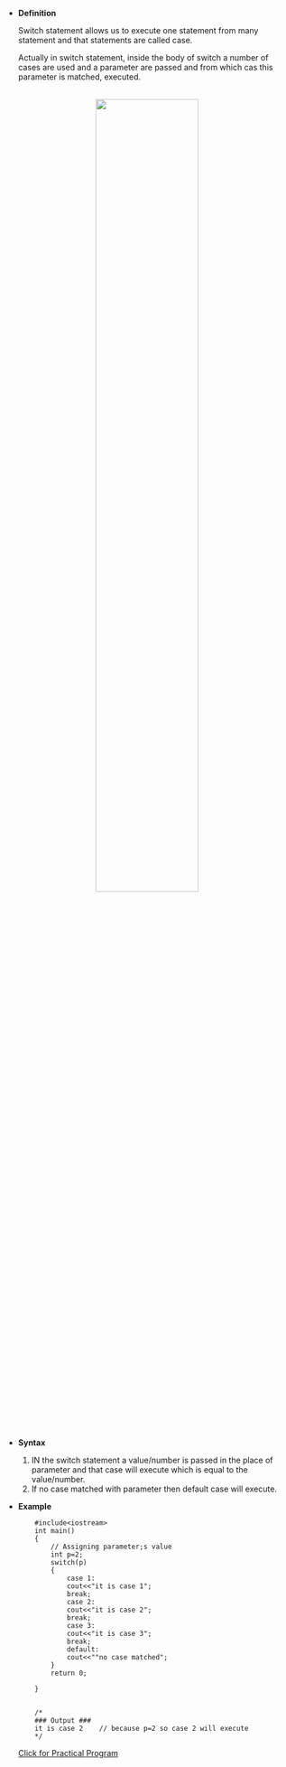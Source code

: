 - **Definition**

	Switch statement allows us to execute one statement from many statement and that statements are called case.

	Actually in switch statement, inside the body of switch a number of cases are used and a parameter are passed and from which cas this parameter is matched, executed.  

<br>
<div align="center">
<img src="../imgs/C%2B%2B/img23.jpg" height="60%" width="60%">
</div>
<br>

- **Syntax**

	1. IN the switch statement a value/number is passed in the place of parameter and that case will execute which is equal to the value/number.
	2. If no case matched with parameter then default case will execute. 
		

- **Example**


	```
		#include<iostream>
		int main()
		{
			// Assigning parameter;s value 
			int p=2;
			switch(p)
			{
				case 1:
				cout<<"it is case 1";
				break;
				case 2:
				cout<<"it is case 2";
				break;
				case 3:
				cout<<"it is case 3";
				break;
				default:
				cout<<""no case matched";
			}
			return 0;
			
		}


		/*
		### Output ###
		it is case 2 	// because p=2 so case 2 will execute
		*/
	```



	<a href="##">Click for Practical Program</a>
